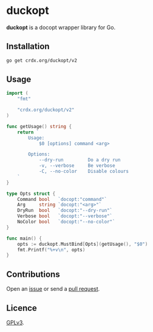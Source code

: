 # duckopt

**duckopt** is a docopt wrapper library for Go.

## Installation

```sh
go get crdx.org/duckopt/v2
```

## Usage

```go
import (
    "fmt"

    "crdx.org/duckopt/v2"
)

func getUsage() string {
    return `
        Usage:
            $0 [options] command <arg>

        Options:
            --dry-run         Do a dry run
            -v, --verbose     Be verbose
            -C, --no-color    Disable colours
    `
}

type Opts struct {
    Command bool   `docopt:"command"`
    Arg     string `docopt:"<arg>"`
    DryRun  bool   `docopt:"--dry-run"`
    Verbose bool   `docopt:"--verbose"`
    NoColor bool   `docopt:"--no-color"`
}

func main() {
    opts := duckopt.MustBind[Opts](getUsage(), "$0")
    fmt.Printf("%+v\n", opts)
}
```

## Contributions

Open an [issue](https://github.com/crdx/duckopt/issues) or send a [pull request](https://github.com/crdx/duckopt/pulls).

## Licence

[GPLv3](LICENCE).

